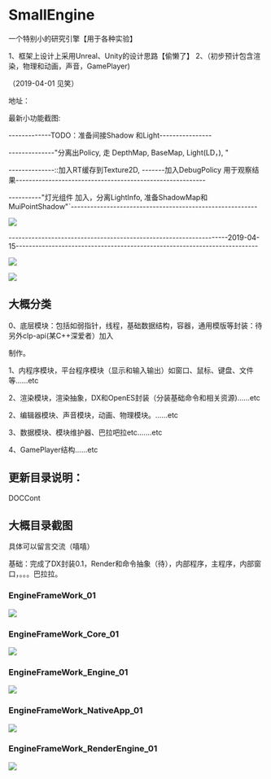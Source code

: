 # SmallEngine

一个特别小的研究引擎【用于各种实验】

1、框架上设计上采用Unreal、Unity的设计思路【偷懒了】
2、（初步预计包含渲染，物理和动画，声音，GamePlayer)

（2019-04-01 见笑）

地址：

最新小功能截图:

-------------TODO：准备间接Shadow 和Light----------------

--------------"分离出Policy, 走 DepthMap, BaseMap, Light(LD，), "

--------------::加入RT缓存到Texture2D, -------加入DebugPolicy 用于观察结果----------------------------------------------------------

----------"灯光组件 加入，分离LightInfo, 准备ShadowMap和MuiPointShadow"`---------------------------------------------------------

![](./Doc/DOCContent/DrowPolicy_RT.PNG)







-------------------------------------------------------------------2019-04-15--------------------------------------------------------------------------

![](./DOC/DOCContent/C01.jpg)

![](./Doc/DOCContent/Material_Normal_BugE.PNG)

## 大概分类

0、底层模块：包括如弱指针，线程，基础数据结构，容器，通用模版等封装：待另外clp-api(某C++深爱者）加入

制作。

1、内程序模块，平台程序模块（显示和输入输出）如窗口、鼠标、键盘、文件等......etc

2、渲染模块，渲染抽象，DX和OpenES封装（分装基础命令和相关资源)......etc

2、编辑器模块、声音模块，动画、物理模块。......etc

3、数据模块、模块维护器、巴拉吧拉etc.......etc

4、GamePlayer结构......etc

## 更新目录说明：

DOCCont

## 大概目录截图

具体可以留言交流（嘻嘻）

基础：完成了DX封装0.1，Render和命令抽象（待），内部程序，主程序，内部窗口，。。。巴拉拉。

### EngineFrameWork_01



![](./ReadMeRes/EngineFrameWork_01.PNG)



### EngineFrameWork_Core_01

![](./ReadMeRes/EngineFrameWork_Core_01.PNG)



### EngineFrameWork_Engine_01

![](./ReadMeRes/EngineFrameWork_Engine_01.PNG)

### EngineFrameWork_NativeApp_01

![](./ReadMeRes/EngineFrameWork_NativeApp_01.PNG)

### EngineFrameWork_RenderEngine_01

![](./ReadMeRes/EngineFrameWork_RenderEngine_01.PNG)
